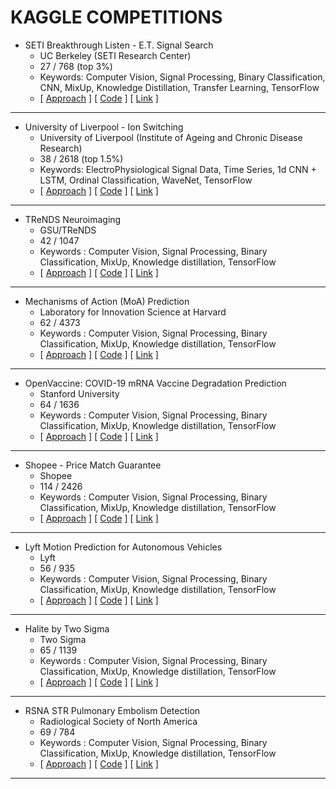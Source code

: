 # KAGGLE COMPETITIONS

- SETI Breakthrough Listen - E.T. Signal Search
    - UC Berkeley (SETI Research Center)
    - 27 / 768 (top 3%)
    - Keywords: Computer Vision, Signal Processing, Binary Classification, CNN, MixUp, Knowledge Distillation, Transfer Learning, TensorFlow
    - [ [Approach](https://link-url-here.org) ]  [ [Code](https://link-url-here.org) ]  [ [Link](https://www.kaggle.com/c/seti-breakthrough-listen) ]

---

- University of Liverpool - Ion Switching
    - University of Liverpool (Institute of Ageing and Chronic Disease Research)
    - 38 / 2618 (top 1.5%)
    - Keywords: ElectroPhysiological Signal Data, Time Series, 1d CNN + LSTM, Ordinal Classification, WaveNet, TensorFlow
    - [ [Approach](https://link-url-here.org) ]  [ [Code](https://link-url-here.org) ]  [ [Link](https://www.kaggle.com/c/liverpool-ion-switching/) ]
 
---

- TReNDS Neuroimaging
    - GSU/TReNDS
    - 42 / 1047
    -  Keywords : Computer Vision, Signal Processing, Binary Classification, MixUp, Knowledge distillation, TensorFlow
    - [ [Approach](https://link-url-here.org) ]  [ [Code](https://link-url-here.org) ]  [ [Link](https://link-url-here.org) ]
    
---

- Mechanisms of Action (MoA) Prediction
    - Laboratory for Innovation Science at Harvard
    - 62 / 4373
    -  Keywords : Computer Vision, Signal Processing, Binary Classification, MixUp, Knowledge distillation, TensorFlow
    - [ [Approach](https://link-url-here.org) ]  [ [Code](https://link-url-here.org) ]  [ [Link](https://link-url-here.org) ]

---

- OpenVaccine: COVID-19 mRNA Vaccine Degradation Prediction
    - Stanford University
    - 64 / 1636
    -  Keywords : Computer Vision, Signal Processing, Binary Classification, MixUp, Knowledge distillation, TensorFlow
    - [ [Approach](https://link-url-here.org) ]  [ [Code](https://link-url-here.org) ]  [ [Link](https://link-url-here.org) ]
    
---

- Shopee - Price Match Guarantee
    - Shopee
    - 114 / 2426
    -  Keywords : Computer Vision, Signal Processing, Binary Classification, MixUp, Knowledge distillation, TensorFlow
    - [ [Approach](https://link-url-here.org) ]  [ [Code](https://link-url-here.org) ]  [ [Link](https://link-url-here.org) ] 

---

- Lyft Motion Prediction for Autonomous Vehicles
    - Lyft
    - 56 / 935
    -  Keywords : Computer Vision, Signal Processing, Binary Classification, MixUp, Knowledge distillation, TensorFlow
    - [ [Approach](https://link-url-here.org) ]  [ [Code](https://link-url-here.org) ]  [ [Link](https://link-url-here.org) ]

---

- Halite by Two Sigma
    - Two Sigma
    - 65 / 1139 
    -  Keywords : Computer Vision, Signal Processing, Binary Classification, MixUp, Knowledge distillation, TensorFlow
    - [ [Approach](https://link-url-here.org) ]  [ [Code](https://link-url-here.org) ]  [ [Link](https://link-url-here.org) ]

---

- RSNA STR Pulmonary Embolism Detection
    - Radiological Society of North America
    - 69 / 784
    -  Keywords : Computer Vision, Signal Processing, Binary Classification, MixUp, Knowledge distillation, TensorFlow
    - [ [Approach](https://link-url-here.org) ]  [ [Code](https://link-url-here.org) ]  [ [Link](https://link-url-here.org) ]

---
